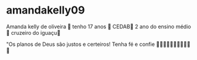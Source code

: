 # amandakelly09
Amanda kelly de oliveira 💟
tenho 17 anos 🫶
CEDAB🪻
2 ano do ensino médio🥀
cruzeiro do iguaçu🌹

"Os planos de Deus são justos e certeiros! Tenha fé e confie 🩷🧡💛💚💙🩵💜🤎🖤🩶🤍
